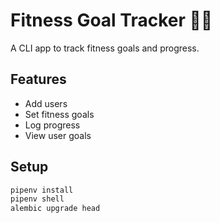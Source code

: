 # Fitness Goal Tracker 🏋️‍♂️

A CLI app to track fitness goals and progress.

## Features
- Add users
- Set fitness goals
- Log progress
- View user goals

## Setup
```bash
pipenv install
pipenv shell
alembic upgrade head
